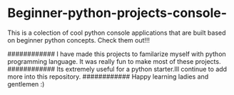 # Beginner-python-projects-console-
This is a colection of cool python console applications that are built based on beginner python concepts. Check them out!!!

############       I have made this projects to familarize myself with python programming language. It was really fun to make most of these projects.
############                Its extremely useful for a python starter.Ill continue to add more into this repository.
############        Happy learning ladies and gentlemen :)

